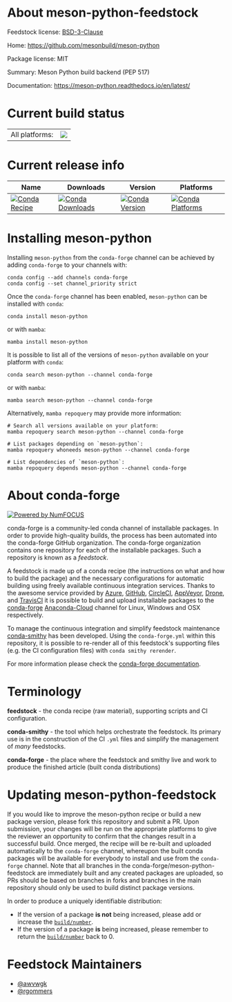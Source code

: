 About meson-python-feedstock
============================

Feedstock license: [BSD-3-Clause](https://github.com/conda-forge/meson-python-feedstock/blob/main/LICENSE.txt)

Home: https://github.com/mesonbuild/meson-python

Package license: MIT

Summary: Meson Python build backend (PEP 517)

Documentation: https://meson-python.readthedocs.io/en/latest/

Current build status
====================


<table><tr><td>All platforms:</td>
    <td>
      <a href="https://dev.azure.com/conda-forge/feedstock-builds/_build/latest?definitionId=16322&branchName=main">
        <img src="https://dev.azure.com/conda-forge/feedstock-builds/_apis/build/status/meson-python-feedstock?branchName=main">
      </a>
    </td>
  </tr>
</table>

Current release info
====================

| Name | Downloads | Version | Platforms |
| --- | --- | --- | --- |
| [![Conda Recipe](https://img.shields.io/badge/recipe-meson--python-green.svg)](https://anaconda.org/conda-forge/meson-python) | [![Conda Downloads](https://img.shields.io/conda/dn/conda-forge/meson-python.svg)](https://anaconda.org/conda-forge/meson-python) | [![Conda Version](https://img.shields.io/conda/vn/conda-forge/meson-python.svg)](https://anaconda.org/conda-forge/meson-python) | [![Conda Platforms](https://img.shields.io/conda/pn/conda-forge/meson-python.svg)](https://anaconda.org/conda-forge/meson-python) |

Installing meson-python
=======================

Installing `meson-python` from the `conda-forge` channel can be achieved by adding `conda-forge` to your channels with:

```
conda config --add channels conda-forge
conda config --set channel_priority strict
```

Once the `conda-forge` channel has been enabled, `meson-python` can be installed with `conda`:

```
conda install meson-python
```

or with `mamba`:

```
mamba install meson-python
```

It is possible to list all of the versions of `meson-python` available on your platform with `conda`:

```
conda search meson-python --channel conda-forge
```

or with `mamba`:

```
mamba search meson-python --channel conda-forge
```

Alternatively, `mamba repoquery` may provide more information:

```
# Search all versions available on your platform:
mamba repoquery search meson-python --channel conda-forge

# List packages depending on `meson-python`:
mamba repoquery whoneeds meson-python --channel conda-forge

# List dependencies of `meson-python`:
mamba repoquery depends meson-python --channel conda-forge
```


About conda-forge
=================

[![Powered by
NumFOCUS](https://img.shields.io/badge/powered%20by-NumFOCUS-orange.svg?style=flat&colorA=E1523D&colorB=007D8A)](https://numfocus.org)

conda-forge is a community-led conda channel of installable packages.
In order to provide high-quality builds, the process has been automated into the
conda-forge GitHub organization. The conda-forge organization contains one repository
for each of the installable packages. Such a repository is known as a *feedstock*.

A feedstock is made up of a conda recipe (the instructions on what and how to build
the package) and the necessary configurations for automatic building using freely
available continuous integration services. Thanks to the awesome service provided by
[Azure](https://azure.microsoft.com/en-us/services/devops/), [GitHub](https://github.com/),
[CircleCI](https://circleci.com/), [AppVeyor](https://www.appveyor.com/),
[Drone](https://cloud.drone.io/welcome), and [TravisCI](https://travis-ci.com/)
it is possible to build and upload installable packages to the
[conda-forge](https://anaconda.org/conda-forge) [Anaconda-Cloud](https://anaconda.org/)
channel for Linux, Windows and OSX respectively.

To manage the continuous integration and simplify feedstock maintenance
[conda-smithy](https://github.com/conda-forge/conda-smithy) has been developed.
Using the ``conda-forge.yml`` within this repository, it is possible to re-render all of
this feedstock's supporting files (e.g. the CI configuration files) with ``conda smithy rerender``.

For more information please check the [conda-forge documentation](https://conda-forge.org/docs/).

Terminology
===========

**feedstock** - the conda recipe (raw material), supporting scripts and CI configuration.

**conda-smithy** - the tool which helps orchestrate the feedstock.
                   Its primary use is in the construction of the CI ``.yml`` files
                   and simplify the management of *many* feedstocks.

**conda-forge** - the place where the feedstock and smithy live and work to
                  produce the finished article (built conda distributions)


Updating meson-python-feedstock
===============================

If you would like to improve the meson-python recipe or build a new
package version, please fork this repository and submit a PR. Upon submission,
your changes will be run on the appropriate platforms to give the reviewer an
opportunity to confirm that the changes result in a successful build. Once
merged, the recipe will be re-built and uploaded automatically to the
`conda-forge` channel, whereupon the built conda packages will be available for
everybody to install and use from the `conda-forge` channel.
Note that all branches in the conda-forge/meson-python-feedstock are
immediately built and any created packages are uploaded, so PRs should be based
on branches in forks and branches in the main repository should only be used to
build distinct package versions.

In order to produce a uniquely identifiable distribution:
 * If the version of a package **is not** being increased, please add or increase
   the [``build/number``](https://docs.conda.io/projects/conda-build/en/latest/resources/define-metadata.html#build-number-and-string).
 * If the version of a package **is** being increased, please remember to return
   the [``build/number``](https://docs.conda.io/projects/conda-build/en/latest/resources/define-metadata.html#build-number-and-string)
   back to 0.

Feedstock Maintainers
=====================

* [@awvwgk](https://github.com/awvwgk/)
* [@rgommers](https://github.com/rgommers/)

